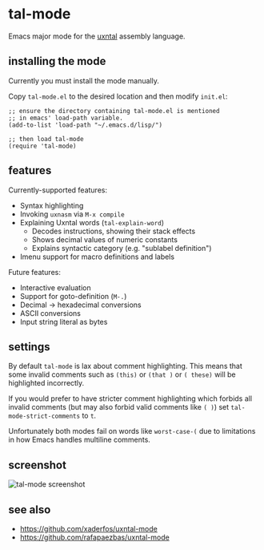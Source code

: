 # tal-mode

Emacs major mode for the [uxntal](https://wiki.xxiivv.com/site/uxntal.html) assembly language.

## installing the mode

Currently you must install the mode manually.

Copy `tal-mode.el` to the desired location and then modify `init.el`:

```elisp
;; ensure the directory containing tal-mode.el is mentioned
;; in emacs' load-path variable.
(add-to-list 'load-path "~/.emacs.d/lisp/")

;; then load tal-mode
(require 'tal-mode)
```

## features

Currently-supported features:

 * Syntax highlighting
 * Invoking `uxnasm` via `M-x compile`
 * Explaining Uxntal words (`tal-explain-word`)
   + Decodes instructions, showing their stack effects
   + Shows decimal values of numeric constants
   + Explains syntactic category (e.g. "sublabel definition")
 * Imenu support for macro definitions and labels

Future features:

 * Interactive evaluation
 * Support for goto-definition (`M-.`)
 * Decimal -> hexadecimal conversions
 * ASCII conversions
 * Input string literal as bytes

## settings

By default `tal-mode` is lax about comment highlighting. This means that some
invalid comments such as `(this)` or `(that )` or `( these)` will be highlighted
incorrectly.

If you would prefer to have stricter comment highlighting which forbids all
invalid comments (but may also forbid valid comments like `( )`) set
`tal-mode-strict-comments` to `t`.

Unfortunately both modes fail on words like `worst-case-(` due to limitations
in how Emacs handles multiline comments.

## screenshot

![tal-mode screenshot](http://plastic-idolatry.com/erik/nxu/tal-mode1.png)

## see also

 * https://github.com/xaderfos/uxntal-mode
 * https://github.com/rafapaezbas/uxntal-mode
